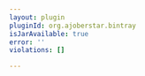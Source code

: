 ```yaml
---
layout: plugin
pluginId: org.ajoberstar.bintray
isJarAvailable: true
error: ''
violations: []

---
```

